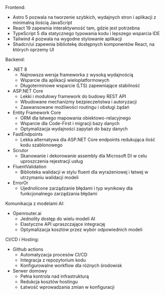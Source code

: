 Frontend:

- Astro 5 pozwala na tworzenie szybkich, wydajnych stron i aplikacji z minimalną ilością JavaScript
- React 19 zapewnia interaktywność tam, gdzie jest potrzebna
- TypeScript 5 dla statycznego typowania kodu i lepszego wsparcia IDE
- Tailwind 4 pozwala na wygodne stylowanie aplikacji
- Shadcn/ui zapewnia bibliotekę dostępnych komponentów React, na których oprzemy UI

Backend:

- .NET 8
    - Najnowsza wersja frameworka z wysoką wydajnością
    - Wsparcie dla aplikacji wieloplatformowych
    - Długoterminowe wsparcie (LTS) zapewniające stabilność
- ASP.NET Core
    - Lekki i modułowy framework do budowy REST API
    - Wbudowane mechanizmy bezpieczeństwa i autoryzacji
    - Zaawansowane możliwości routingu i obsługi żądań
- Entity Framework Core
    - ORM dla łatwego mapowania obiektowo-relacyjnego
    - Wsparcie dla Code-First i migracji bazy danych
    - Optymalizacja wydajności zapytań do bazy danych
- FastEndpoints
    - Lekka alternatywa dla ASP.NET Core endpoints redukująca ilość kodu szablonowego
- Scrutor
    - Skanowanie i dekorowanie assembly dla Microsoft DI w celu uproszczenia rejestracji usług
- FluentValidation
    - Biblioteka walidacji w stylu fluent dla wyrażeniowej i łatwej w utrzymaniu walidacji modeli
- ErrorOr
    - Ujednolicone zarządzanie błędami i typ wynikowy dla funkcjonalnego zarządzania błędami

Komunikacja z modelami AI:

- Openrouter.ai
    - Jednolity dostęp do wielu modeli AI
    - Elastyczne API upraszczające integrację
    - Optymalizacja kosztów przez wybór odpowiednich modeli

CI/CD i Hosting:

- Github actions
    - Automatyzacja procesów CI/CD
    - Integracja z repozytorium kodu
    - Konfigurowalne workflow dla różnych środowisk
- Serwer domowy
    - Pełna kontrola nad infrastrukturą
    - Redukcja kosztów hostingu
    - Łatwość wprowadzania zmian w konfiguracji
